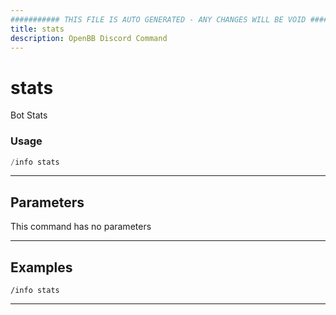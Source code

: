 ```yaml
---
########### THIS FILE IS AUTO GENERATED - ANY CHANGES WILL BE VOID ###########
title: stats
description: OpenBB Discord Command
---
```


# stats

Bot Stats

### Usage

```python wordwrap
/info stats
```

---

## Parameters

This command has no parameters

---

## Examples

```
/info stats
```

---
